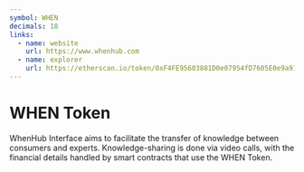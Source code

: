 ```yaml
---
symbol: WHEN
decimals: 18
links:
  - name: website
    url: https://www.whenhub.com
  - name: explorer
    url: https://etherscan.io/token/0xF4FE95603881D0e07954fD7605E0e9a916e42C44
---
```


# WHEN Token

WhenHub Interface aims to facilitate the transfer of knowledge between consumers and experts. Knowledge-sharing is done via video calls, with the financial details handled by smart contracts that use the WHEN Token.
